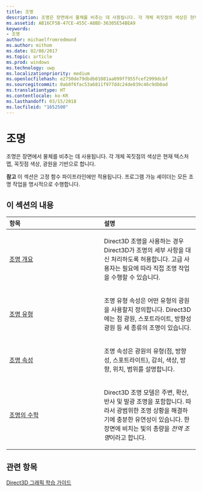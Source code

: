 ```yaml
---
title: 조명
description: 조명은 장면에서 물체를 비추는 데 사용됩니다. 각 개체 꼭짓점의 색상은 현재 텍스처 맵, 꼭짓점 색상, 광원을 기반으로 합니다.
ms.assetid: AB16CF5B-47CE-455C-A8BD-36305E54BEA9
keywords:
- 조명
author: michaelfromredmond
ms.author: mithom
ms.date: 02/08/2017
ms.topic: article
ms.prod: windows
ms.technology: uwp
ms.localizationpriority: medium
ms.openlocfilehash: e2750de79dbdb01081aa099ff955fcef2999dcbf
ms.sourcegitcommit: 0ab8f6fac53a6811f977ddc24de039c46c9db0ad
ms.translationtype: HT
ms.contentlocale: ko-KR
ms.lasthandoff: 03/15/2018
ms.locfileid: "1652500"
---
```

# <a name="lighting"></a>조명


조명은 장면에서 물체를 비추는 데 사용됩니다. 각 개체 꼭짓점의 색상은 현재 텍스처 맵, 꼭짓점 색상, 광원을 기반으로 합니다.

**참고**   이 섹션은 고정 함수 파이프라인에만 적용됩니다. 프로그램 가능 셰이더는 모든 조명 작업을 명시적으로 수행합니다.

 

## <a name="span-idin-this-sectionspanin-this-section"></a><span id="in-this-section"></span>이 섹션의 내용


<table>
<colgroup>
<col width="50%" />
<col width="50%" />
</colgroup>
<thead>
<tr class="header">
<th align="left">항목</th>
<th align="left">설명</th>
</tr>
</thead>
<tbody>
<tr class="odd">
<td align="left"><p><a href="lighting-overview.md">조명 개요</a></p></td>
<td align="left"><p>Direct3D 조명을 사용하는 경우 Direct3D가 조명의 세부 사항을 대신 처리하도록 허용합니다. 고급 사용자는 필요에 따라 직접 조명 작업을 수행할 수 있습니다.</p></td>
</tr>
<tr class="even">
<td align="left"><p><a href="light-types.md">조명 유형</a></p></td>
<td align="left"><p>조명 유형 속성은 어떤 유형의 광원을 사용할지 정의합니다. Direct3D에는 점 광원, 스포트라이트, 방향성 광원 등 세 종류의 조명이 있습니다.</p></td>
</tr>
<tr class="odd">
<td align="left"><p><a href="light-properties.md">조명 속성</a></p></td>
<td align="left"><p>조명 속성은 광원의 유형(점, 방향성, 스포트라이트), 감쇠, 색상, 방향, 위치, 범위를 설명합니다.</p></td>
</tr>
<tr class="even">
<td align="left"><p><a href="mathematics-of-lighting.md">조명의 수학</a></p></td>
<td align="left"><p>Direct3D 조명 모델은 주변, 확산, 반사 및 발광 조명을 포함합니다. 따라서 광범위한 조명 상황을 해결하기에 충분한 유연성이 있습니다. 한 장면에 비치는 빛의 총량을 <em>전역 조명</em>이라고 합니다.</p></td>
</tr>
</tbody>
</table>

 

## <a name="span-idrelated-topicsspanrelated-topics"></a><span id="related-topics"></span>관련 항목


[Direct3D 그래픽 학습 가이드](index.md)

 

 




